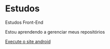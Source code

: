 # Estudos
 Estudos Front-End


 Estou aprendendo a gerenciar meus repositórios 

 <a href="https://rennanls.github.io/Estudos/desafio/Desafio10/index.html"> Execute o site android </a>
